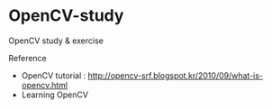# OpenCV-study
OpenCV study &amp; exercise

Reference
- OpenCV tutorial : http://opencv-srf.blogspot.kr/2010/09/what-is-opencv.html
- Learning OpenCV
